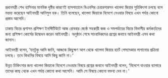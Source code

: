 প্রধানমন্ত্রী শেখ হাসিনার মানবিক দৃষ্টির কারণেই হাসপাতালে বিএনপির চেয়ারপারসন খালেদা জিয়ার সুচিকিৎসা চলছে বলে মন্তব্য করেছেন আইনমন্ত্রী আনিসুল হক। তিনি বলেছেন, খালেদা জিয়াকে বিদেশে নেওয়ার বিষয়ে এখন পর্যন্ত কোনো প্রস্তাব আসেনি।

ঢাকায় বিচার প্রশাসন প্রশিক্ষণ ইনস্টিটিউটে আজ রোববার জ্যেষ্ঠ সহকারী জজ ও সমপর্যায়ের বিচার বিভাগীয় কর্মকর্তাদের জন্য প্রশিক্ষণ কোর্সের উদ্বোধন করেন আইনমন্ত্রী। অনুষ্ঠান শেষে সাংবাদিকদের প্রশ্নের জবাবে আইনমন্ত্রী এসব কথা জানান।

আইনমন্ত্রী বলেন, ‘যতটুকু আমি জানি, আজকে কিছুক্ষণ আগ থেকে খালেদা জিয়ার হার্টে পেসমেকার লাগানোর প্রক্রিয়া চলছে। তবে কিডনির বিষয়ে আমি কিছু জানি না।’

উন্নত চিকিৎসার জন্য খালেদা জিয়াকে বিদেশে নেওয়ার বিষয়ে প্রশ্নের জবাবে আইনমন্ত্রী বলেন, ‘বিদেশে যাওয়ার ব্যাপারে তাদের কাছ থেকে এখন পর্যন্ত কোনো কথা আসেনি। আমি সে বিষয়ে কোনো বক্তব্য দেব না।’  
